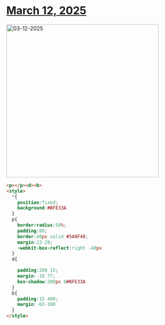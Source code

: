 # [March 12, 2025](https://cssbattle.dev/play/ArHpZSqmCgf7UeYqmnaz)

<img src="https://firebasestorage.googleapis.com/v0/b/cssbattleapp.appspot.com/o/user%2Fe6YbeBahWNPT7VpE2rE2p85byxa2%2Ftargets%2Ftarget_P0qc3Hg@2x.png?alt=media" width="400" alt="03-12-2025" />

```html
<p></p><d><b>
<style>
  *{
    position:fixed;
    background:#BFE33A
  }
  p{
    border-radius:50%;
    padding:80;
    border:40px solid #5A9F48;
    margin:22-28;
    -webkit-box-reflect:right -40px
  }
  d{

    padding:200 15;
    margin:-10 77;
    box-shadow:200px 0#BFE33A
  }
  b{
    padding:15 400;
    margin:-63-100
  }
</style>
```
